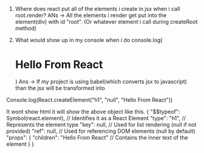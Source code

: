 1) Where does react put all of the elements i create in jsx when i call root.render?
ANs -> All the elements i render get put into the element(div) with id "root". (Or whatever element i call during createRoot method)

2) What would show up in my console when i do console.log(<h1>Hello From React</h1>)
Ans -> If my project is using babel(which converts jsx to javascript) than the jsx will be transformed into

Console.log(React.createElement("h1", "null", "Hello From React"))

It wont show html it will show the above object like this.
{
  "$$typeof": Symbol(react.element),  // Identifies it as a React Element
  "type": "h1",                        // Represents the element type
  "key": null,                          // Used for list rendering (null if not provided)
  "ref": null,                          // Used for referencing DOM elements (null by default)
  "props": { 
    "children": "Hello From React"      // Contains the inner text of the element
  }
}
